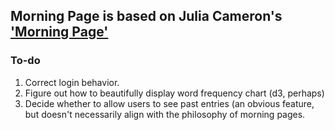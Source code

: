

## Morning Page is based on Julia Cameron's ['Morning Page'](https://juliacameronlive.com/basic-tools/morning-pages/)
### To-do
1. Correct login behavior.
1. Figure out how to beautifully display word frequency chart (d3, perhaps)
1. Decide whether to allow users to see past entries (an obvious feature, but doesn't necessarily align with the philosophy of morning pages.

